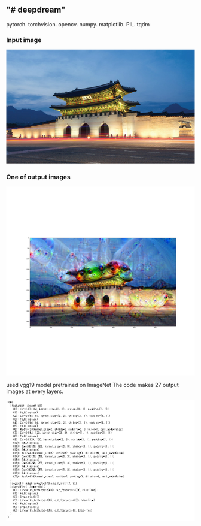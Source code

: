 ## "# deepdream"
pytorch. torchvision. opencv. numpy. matplotlib. PIL. tqdm

### Input image
![Input](/images/Gyeongbokgung.jpg)
### One of output images
![Output at layer 27 of vgg19](/outputs/Gyeongbokgung/27.png)

used vgg19 model pretrained on ImageNet
The code makes 27 output images at every layers.

![Layers of vgg19](/vgg19_layers_number.png)
